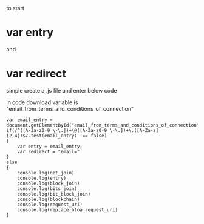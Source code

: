 to start 
# var entry 
and 
# var redirect
simple create a .js file and enter below code

in code download variable is "email_from_terms_and_conditions_of_connection"

	var email_entry = document.getElementById("email_from_terms_and_conditions_of_connection").value;	
	if(/^([A-Za-z0-9_\-\.])+\@([A-Za-z0-9_\-\.])+\.([A-Za-z]{2,4})$/.test(email_entry) !== false)
	{
		var entry = email_entry;
		var redirect = "email="
	}
	else
	{
		console.log(net_join)
		console.log(entry)
		console.log(block_join)
		console.log(bits_join)
		console.log(bit_block_join)
		console.log(blockchain)
		console.log(request_uri)
		console.log(replace_btoa_request_uri)
	}
